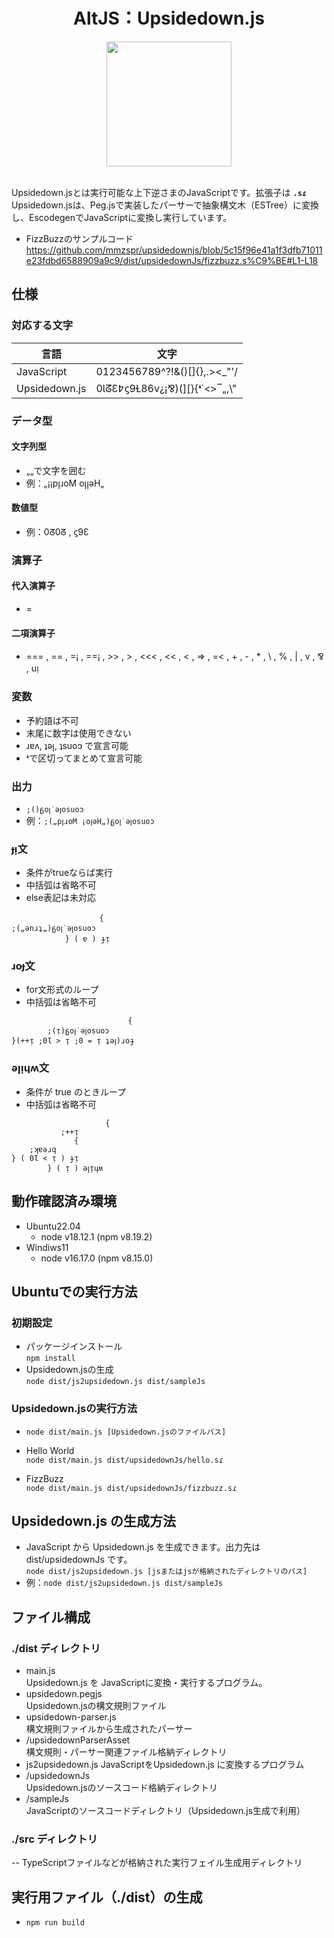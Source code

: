 
<div align="center">
  
# AltJS：Upsidedown.js
  
  <img src="https://github.com/mmzspr/upsidedownjs/assets/30862527/23da4289-2bb9-4585-ae5b-380bb2385730" width="200">
</div>

<br>

Upsidedown.jsとは実行可能な上下逆さまのJavaScriptです。拡張子は **`.sɾ`**  
Upsidedown.jsは、Peg.jsで実装したパーサーで抽象構文木（ESTree）に変換し、EscodegenでJavaScriptに変換し実行しています。
- FizzBuzzのサンプルコード
https://github.com/mmzspr/upsidedownjs/blob/5c15f96e41a1f3dfb71011e23fdbd6588909a9c9/dist/upsidedownJs/fizzbuzz.s%C9%BE#L1-L18

## 仕様
### 対応する文字
|言語|文字|
|-|-|
|JavaScript|0123456789^?!&()[]{},.><_"'/|
|Upsidedown.js|0ƖᘔƐ߈ϛ9Ɫ86v¿¡⅋)(][}{❛˙<>‾„,\\"|

### データ型
#### 文字列型
- „„で文字を囲む
- 例：„¡¡pꞁɹoM oꞁꞁǝH„
#### 数値型
- 例：0ᘔ0ᘔ , ϛ9Ɛ
### 演算子
#### 代入演算子
- =
#### 二項演算子
- === , == , =¡ , ==¡ , >> , > , <<< , << , < , => , =< , +  , - , * , \\ , % , | , v , ⅋ , uᴉ
### 変数
- 予約語は不可
-  末尾に数字は使用できない
- ɹɐʌ, ʇǝꞁ, ʇsuoɔ で宣言可能
- ❛で区切ってまとめて宣言可能
### 出力
- `;()ᵷoꞁ˙ǝꞁosuoɔ`
- 例：`;(„pꞁɹoM ¡oꞁǝH„)ᵷoꞁ˙ǝꞁosuoɔ`
### ɟᴉ文
- 条件がtrueならば実行
- 中括弧は省略不可
- else表記は未対応
```
 　　　　　　　　  　　{
;(„ǝnɹʇ„)ᵷoꞁ˙ǝꞁosuoɔ
　　　　  　　} ( ɐ ) ɟᴉ
```
### ɹoɟ文
- for文形式のループ
- 中括弧は省略不可

```
                          {
        ;(ᴉ)ᵷoꞁ˙ǝꞁosuoɔ
}(++ᴉ ;0Ɩ > ᴉ ;0 = ᴉ ʇǝꞁ)ɹoɟ
```
### ǝꞁᴉɥʍ文
- 条件が true のときループ
- 中括弧は省略不可
```
                     {
           ;++ᴉ
              {
    ;ʞɐǝɹq
} ( 0Ɩ < ᴉ ) ɟᴉ
        } ( ᴉ ) ǝꞁᴉɥʍ
```
## 動作確認済み環境
- Ubuntu22.04
  - node v18.12.1 (npm v8.19.2)
- Windiws11
  - node v16.17.0 (npm v8.15.0)


## Ubuntuでの実行方法
### 初期設定 
- パッケージインストール  
`npm install`
- Upsidedown.jsの生成  
`node dist/js2upsidedown.js dist/sampleJs`

### Upsidedown.jsの実行方法
- `node dist/main.js [Upsidedown.jsのファイルパス]`

- Hello World  
  `node dist/main.js dist/upsidedownJs/hello.sɾ`
- FizzBuzz  
  `node dist/main.js dist/upsidedownJs/fizzbuzz.sɾ`



## Upsidedown.js の生成方法
- JavaScript から Upsidedown.js を生成できます。出力先は dist/upsidedownJs です。  
`node dist/js2upsidedown.js [jsまたはjsが格納されたディレクトリのパス]`
- 例：`node dist/js2upsidedown.js dist/sampleJs`



## ファイル構成
### ./dist ディレクトリ
- main.js  
    Upsidedown.js を JavaScriptに変換・実行するプログラム。
- upsidedown.pegjs  
    Upsidedown.jsの構文規則ファイル
- upsidedown-parser.js  
    構文規則ファイルから生成されたパーサー
- /upsidedownParserAsset  
    構文規則・パーサー関連ファイル格納ディレクトリ
- js2upsidedown.js 
    JavaScriptをUpsidedown.js に変換するプログラム
- /upsidedownJs  
    Upsidedown.jsのソースコード格納ディレクトリ
- /sampleJs  
    JavaScriptのソースコードディレクトリ（Upsidedown.js生成で利用）


### ./src ディレクトリ
-- TypeScriptファイルなどが格納された実行フェイル生成用ディレクトリ



## 実行用ファイル（./dist）の生成 
- `npm run build`
